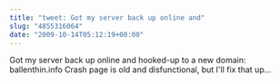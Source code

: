 ```yaml
---
title: "tweet: Got my server back up online and"
slug: "4855316064"
date: "2009-10-14T05:12:19+00:00"
---
```

Got my server back up online and hooked-up to a new domain: ballenthin.info  Crash page is old and disfunctional, but I'll fix that up...